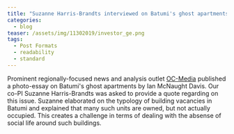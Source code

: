 ```yaml
---
title: "Suzanne Harris-Brandts interviewed on Batumi's ghost apartments"
categories:
  - blog
teaser: /assets/img/11302019/investor_ge.png
tags:
  - Post Formats
  - readability
  - standard
---
```


Prominent regionally-focused news and analysis outlet [OC-Media](https://oc-media.org/in-pictures-ghost-apartments-and-hyperbuilding-in-batumi/) published a photo-essay on Batumi's ghost apartments by Ian McNaught Davis. Our co-PI Suzanne Harris-Brandts was asked to provide a quote regarding on this issue. Suzanne elaborated on the typology of building vacancies in Batumi and explained that many such units are owned, but not actually occupied. This creates a challenge in terms of dealing with the absense of social life around such buildings.
